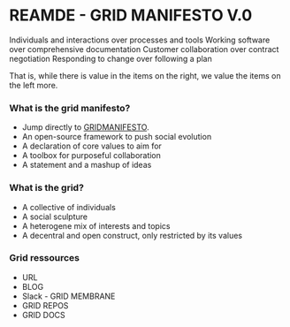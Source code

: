 # REAMDE - GRID MANIFESTO V.0 #





Individuals and interactions over processes and tools
Working software over comprehensive documentation
Customer collaboration over contract negotiation
Responding to change over following a plan

That is, while there is value in the items on
the right, we value the items on the left more.

### What is the grid manifesto? ###

* Jump directly to [GRIDMANIFESTO](./GRIDMANIFESTO.md).
* An open-source framework to push social evolution
* A declaration of core values to aim for
* A toolbox for purposeful collaboration
* A statement and a mashup of ideas

### What is the grid? ###

* A collective of individuals
* A social sculpture
* A heterogene mix of interests and topics
* A decentral and open construct, only restricted by its values

### Grid ressources ###

* URL
* BLOG
* Slack - GRID MEMBRANE
* GRID REPOS
* GRID DOCS